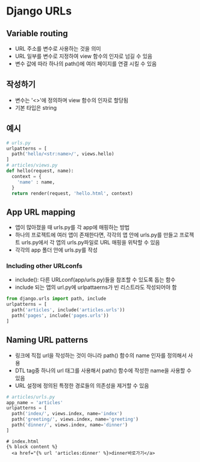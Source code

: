 # Django URLs

## Variable routing
- URL 주소를 변수로 사용하는 것을 의미
- URL 일부를 변수로 지정하여 view 함수의 인자로 넘길 수 있음
- 변수 값에 따라 하나의 path()에 여러 페이지를 연결 시킬 수 있음
## 작성하기
- 변수는 '<>'에 정의하며 view 함수의 인자로 할당됨
- 기본 타입은 string
## 예시
```python
# urls.py
urlpatterns = [
  path('hello/<str:name>/', views.hello)
]
# articles/views.py
def hello(request, name):
  context = {
    'name' : name,
  }
  return render(request, 'hello.html', context)
```

## App URL mapping
- 앱이 많아졌을 때 urls.py를 각 app에 매핑하는 방법 
- 하나의 프로젝트에 여러 앱이 존재한다면, 각각의 앱 안에 urls.py를 만들고 프로젝트 urls.py에서 각 앱의 urls.py파일로 URL 매핑을 위탁할 수 있음
- 각각의 app 폴더 안에 urls.py를 작성

### Including other URLconfs
- include(): 다른 URLconf(app/urls.py)들을 참조할 수 있도록 돕는 함수
- include 되는 앱의 url.py에 urlpattaerns가 빈 리스트라도 작성되어야 함
```python
from django.urls import path, include
urlpatterns = [
  path('articles', include('articles.urls'))
  path('pages', include('pages.urls'))
]
```

## Naming URL patterns
- 링크에 직접 url을 작성하는 것이 아니라 path() 함수의 name 인자를 정의해서 사용
- DTL tag중 하나의 url 태그를 사용해서 path() 함수에 작성한 name을 사용할 수 있음
- URL 설정에 정의된 특정한 경로들의 의존성을 제거할 수 있음
```python 
# articles/urls.py
app_name = 'articles'
urlpatterns = [
  path('index/', views.index, name='index')
  path('greeting/', views.index, name='greeting')
  path('dinner/', views.index, name='dinner')
]
```
```
# index.html
{% block content %}
  <a href="{% url 'articles:dinner' %}>dinner바로가기</a>

```
